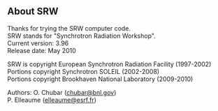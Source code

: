 ## **About SRW**
Thanks for trying the SRW computer code.  
SRW stands for "Synchrotron Radiation Workshop".  
Current version: 3.96  
Release date: May 2010

SRW is copyright European Synchrotron Radiation Facility (1997-2002)  
Portions copyright Synchrotron SOLEIL (2002-2008)  
Portions copyright Brookhaven National Laboratory (2009-2010)

Authors:
O. Chubar (chubar@bnl.gov)  
P. Elleaume (elleaume@esrf.fr)

